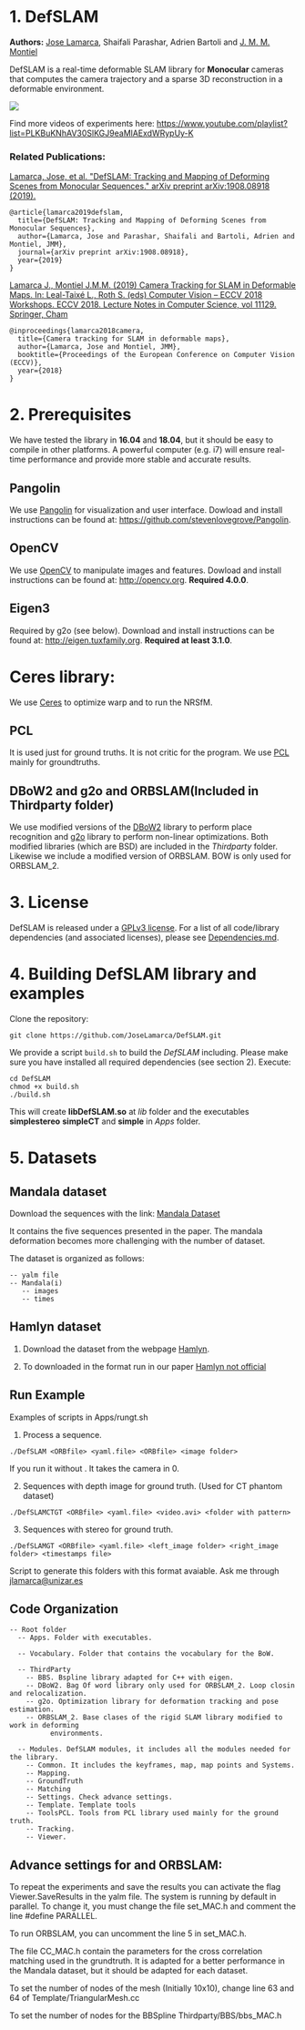 # 1. DefSLAM
**Authors:** [Jose Lamarca](http://webdiis.unizar.es/~jlamarca/), Shaifali Parashar, Adrien Bartoli and [J. M. M. Montiel](http://webdiis.unizar.es/~josemari/) 

DefSLAM is a real-time deformable SLAM library for **Monocular** cameras that computes the camera trajectory and a sparse 3D reconstruction in a deformable environment.

[![](https://img.youtube.com/vi/6mmhD2_t6Gs/0.jpg)](https://www.youtube.com/watch?v=6mmhD2_t6Gs&t=3s)

Find more videos of experiments here: https://www.youtube.com/playlist?list=PLKBuKNhAV30SlKGJ9eaMlAExdWRypUy-K
### Related Publications:
[Lamarca, Jose, et al. "DefSLAM: Tracking and Mapping of Deforming Scenes from Monocular Sequences." arXiv preprint arXiv:1908.08918 (2019).](https://arxiv.org/abs/1908.08918)
```
@article{lamarca2019defslam,
  title={DefSLAM: Tracking and Mapping of Deforming Scenes from Monocular Sequences},
  author={Lamarca, Jose and Parashar, Shaifali and Bartoli, Adrien and Montiel, JMM},
  journal={arXiv preprint arXiv:1908.08918},
  year={2019}
}
```

[Lamarca J., Montiel J.M.M. (2019) Camera Tracking for SLAM in Deformable Maps. In: Leal-Taixé L., Roth S. (eds) Computer Vision – ECCV 2018 Workshops. ECCV 2018. Lecture Notes in Computer Science, vol 11129. Springer, Cham](https://openaccess.thecvf.com/content_ECCVW_2018/papers/11129/Lamarca_Camera_Tracking_for_SLAM_in_Deformable_Maps_ECCVW_2018_paper.pdf)
```
@inproceedings{lamarca2018camera,
  title={Camera tracking for SLAM in deformable maps},
  author={Lamarca, Jose and Montiel, JMM},
  booktitle={Proceedings of the European Conference on Computer Vision (ECCV)},
  year={2018}
}
```
# 2. Prerequisites
We have tested the library in **16.04** and **18.04**, but it should be easy to compile in other platforms. A powerful computer (e.g. i7) will ensure real-time performance and provide more stable and accurate results.

## Pangolin
We use [Pangolin](https://github.com/stevenlovegrove/Pangolin) for visualization and user interface. Dowload and install instructions can be found at: https://github.com/stevenlovegrove/Pangolin.

## OpenCV
We use [OpenCV](http://opencv.org) to manipulate images and features. Dowload and install instructions can be found at: http://opencv.org. **Required 4.0.0**.

## Eigen3
Required by g2o (see below). Download and install instructions can be found at: http://eigen.tuxfamily.org. **Required at least 3.1.0**.

# Ceres library:
We use [Ceres](http://opencv.org) to optimize warp and to run the NRSfM.

## PCL
It is used just for ground truths. It is not critic for the program. We use [PCL](https://pointclouds.org/downloads/) mainly for groundtruths.

## DBoW2 and g2o and ORBSLAM(Included in Thirdparty folder)
We use modified versions of the [DBoW2](https://github.com/dorian3d/DBoW2) library to perform place recognition and [g2o](https://github.com/RainerKuemmerle/g2o) library to perform non-linear optimizations. Both modified libraries (which are BSD) are included in the *Thirdparty* folder. Likewise we include a modified version of ORBSLAM. BOW is only used for ORBSLAM_2.


# 3. License

DefSLAM is released under a [GPLv3 license](https://github.com/jlamraca/DefSLAM/blob/master/License-gpl.txt). For a list of all code/library dependencies (and associated licenses), please see [Dependencies.md](https://github.com/jlamarca/DefSLAM/blob/master/Dependencies.md).


# 4. Building DefSLAM library and examples

Clone the repository:
```
git clone https://github.com/JoseLamarca/DefSLAM.git
```

We provide a script `build.sh` to build the *DefSLAM* including. Please make sure you have installed all required dependencies (see section 2). Execute:
```
cd DefSLAM
chmod +x build.sh
./build.sh
```

This will create **libDefSLAM.so**  at *lib* folder and the executables **simplestereo** **simpleCT** and **simple** in *Apps* folder.

# 5. Datasets
## Mandala dataset
Download the sequences with the link: 
[Mandala Dataset](https://drive.google.com/file/d/1i3i2f3Ph22DfZ6AfXKjPRb8WrGNw_41C/view?usp=sharing)

It contains the five sequences presented in the paper. The mandala deformation becomes more challenging with the number of dataset.

The dataset is organized as follows:
```
-- yalm file
-- Mandala(i)
   -- images
   -- times
```
## Hamlyn dataset  
1. Download the dataset from the webpage [Hamlyn](http://hamlyn.doc.ic.ac.uk/vision/). 

2. To downloaded in the format run in our paper [Hamlyn not official](https://drive.google.com/file/d/1fG6RNQlBqwDKZSRUuiEuoMbVosMo5u8J/view?usp=sharing)



## Run Example
Examples of scripts in Apps/rungt.sh

1. Process a sequence. 
```
./DefSLAM <ORBfile> <yaml.file> <ORBfile> <image folder>
```
If you run it without <image folder>. It takes the camera in 0. 

2. Sequences with depth image for ground truth. (Used for CT phantom dataset)
```
./DefSLAMCTGT <ORBfile> <yaml.file> <video.avi> <folder with pattern>
```

3. Sequences with stereo for ground truth.
```
./DefSLAMGT <ORBfile> <yaml.file> <left_image folder> <right_image folder> <timestamps file>
```

Script to generate this folders with this format avaiable. Ask me through <jlamarca@unizar.es>

## Code Organization
```
-- Root folder
  -- Apps. Folder with executables.

  -- Vocabulary. Folder that contains the vocabulary for the BoW.

  -- ThirdParty
    -- BBS. Bspline library adapted for C++ with eigen.
    -- DBoW2. Bag Of word library only used for ORBSLAM_2. Loop closin and relocalization.
    -- g2o. Optimization library for deformation tracking and pose estimation.
    -- ORBSLAM_2. Base clases of the rigid SLAM library modified to work in deforming 
		  environments.

  -- Modules. DefSLAM modules, it includes all the modules needed for the library.
    -- Common. It includes the keyframes, map, map points and Systems.
    -- Mapping.
    -- GroundTruth
    -- Matching
    -- Settings. Check advance settings.
    -- Template. Template tools
    -- ToolsPCL. Tools from PCL library used mainly for the ground truth.
    -- Tracking. 
    -- Viewer.
```
## Advance settings for and ORBSLAM:
To repeat the experiments and save the results you can activate the flag Viewer.SaveResults in the yalm file. The system is running by default in parallel. To change it, you must change the file set_MAC.h and comment the line #define PARALLEL.

To run ORBSLAM, you can uncomment the line 5 in set_MAC.h.

The file CC_MAC.h contain the parameters for the cross correlation matching used in the grundtruth. It is adapted for a better performance in the Mandala dataset, but it should be adapted for each dataset.

To set the number of nodes of the mesh (Initially 10x10), change line 63 and 64 of Template/TriangularMesh.cc

To set the number of nodes for the BBSpline Thirdparty/BBS/bbs_MAC.h

